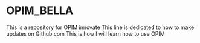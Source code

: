 # OPIM_BELLA
This is a repository for OPIM innovate
This line is dedicated to how to make updates on Github.com
This is how I will learn how to use OPIM
